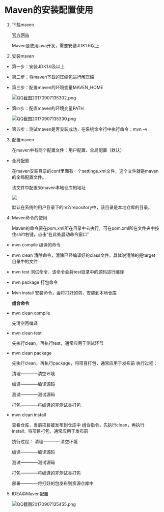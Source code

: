 # Maven的安装配置使用 
1. 下载maven 

    [官方网站](http://maven.apache.org)

    Maven是使用java开发，需要安装JDK1.6以上

2. 安装maven 

- 第一步：安装JDK1.6及以上 

- 第二步：将maven下载的压缩包进行解压缩

- 第三步：配置maven的环境变量MAVEN_HOME

    ![QQ截图20170907135302.png](https://i.loli.net/2019/04/10/5cae098dc36bd.png)

- 第四步：配置maven的环境变量PATH

    ![QQ截图20170907135330.png](https://i.loli.net/2019/04/10/5cae098db0fbe.png)

- 第五步：测试maven是否安装成功，在系统命令行中执行命令：mvn –v

3. 配置maven 

    在maven中有两个配置文件：用户配置、全局配置（默认） 
- 全局配置 

    在maven安装目录的conf里面有一个settings.xml文件，这个文件就是maven的全局配置文件。

    该文件中配置来maven本地仓库的地址

    ![](https://github.com/Exrick/Exrick/blob/master/pics/Maven/QQ%E6%88%AA%E5%9B%BE20170907135455.png)

    默认在系统的用户目录下的m2/repository中，该目录是本地仓库的目录。

4. Maven命令的使用 

    Maven的命令要在pom.xml所在目录中去执行，可在pom.xml所在文件夹中按住shift右键，点击“在此处启动命令窗口” 

- mvn compile 
编译的命令 

- mvn clean 
清除命令，清除已经编译好的class文件，具体说清除的是target目录中的文件

- mvn test 
测试命令，该命令会将test目录中的源码进行编译

- mvn package 
打包命令 

- Mvn install 
安装命令，会将打好的包，安装到本地仓库

  **组合命令**
- mvn clean compile 

    先清空再编译

- mvn clean test

    先执行clean，再执行test，通常应用于测试环节

- mvn clean package

    先执行clean，再执行package，将项目打包，通常应用于发布前 
执行过程： 

    清理————清空环境 

    编译————编译源码 

    测试————测试源码 

    打包————将编译的非测试类打包 
- mvn clean install

    查看仓库，当前项目被发布到仓库中 
    组合指令，先执行clean，再执行install，将项目打包，通常应用于发布前 

    执行过程： 
    清理————清空环境 

    编译————编译源码 

    测试————测试源码 

    打包————将编译的非测试类打包 

    部署————将打好的包发布到资源仓库中

5. IDEA中Maven配置

    ![QQ截图20170907135455.png](https://i.loli.net/2019/04/10/5cae098de1031.png)
